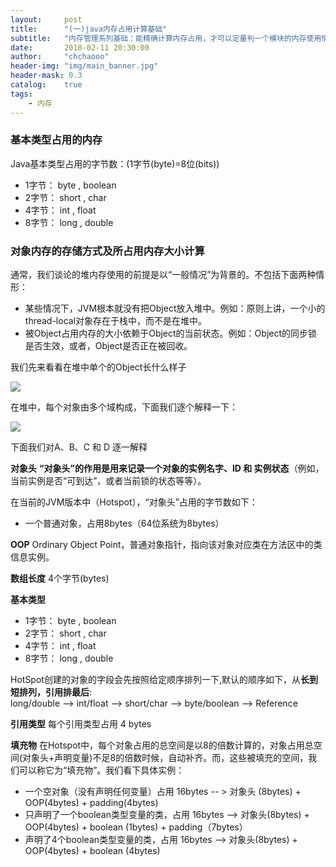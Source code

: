 ```yaml
---
layout:     post
title:      "(一)java内存占用计算基础"
subtitle:   "内存管理系列基础：能精确计算内存占用，才可以定量判一个模块的内存使用情况是否符合预期"
date:       2018-02-11 20:30:00
author:     "chchaooo"
header-img: "img/main_banner.jpg"
header-mask: 0.3
catalog:    true
tags:
    - 内存
---
```


### 基本类型占用的内存

Java基本类型占用的字节数：(1字节(byte)=8位(bits))

* 1字节： byte , boolean
* 2字节： short , char
* 4字节： int , float
* 8字节： long , double


### 对象内存的存储方式及所占用内存大小计算

通常，我们谈论的堆内存使用的前提是以“一般情况”为背景的。不包括下面两种情形：

* 某些情况下，JVM根本就没有把Object放入堆中。例如：原则上讲，一个小的thread-local对象存在于栈中，而不是在堆中。
* 被Object占用内存的大小依赖于Object的当前状态。例如：Object的同步锁是否生效，或者，Object是否正在被回收。

我们先来看看在堆中单个的Object长什么样子

![](https://cl.ly/2R411T2U2F1K/Image%202018-02-27%20at%202.30.27%20%E4%B8%8B%E5%8D%88.png)

在堆中，每个对象由多个域构成，下面我们逐个解释一下：

![](https://cl.ly/062M2U0m1G2u/Image%202018-02-27%20at%202.26.21%20%E4%B8%8B%E5%8D%88.png)

下面我们对A、B、C 和 D 逐一解释

**对象头**
**“对象头”的作用是用来记录一个对象的实例名字、ID 和 实例状态**（例如，当前实例是否“可到达”，或者当前锁的状态等等）。

在当前的JVM版本中（Hotspot），“对象头”占用的字节数如下：

* 一个普通对象，占用8bytes（64位系统为8bytes）

**OOP**
Ordinary Object Point，普通对象指针，指向该对象对应类在方法区中的类信息实例。

**数组长度**
4个字节(bytes)

**基本类型**
* 1字节： byte , boolean
* 2字节： short , char
* 4字节： int , float
* 8字节： long , double

HotSpot创建的对象的字段会先按照给定顺序排列一下,默认的顺序如下，从**长到短排列，引用排最后**:  
long/double --> int/float -->  short/char --> byte/boolean --> Reference

**引用类型**
每个引用类型占用 4 bytes

**填充物**
在Hotspot中，每个对象占用的总空间是以8的倍数计算的，对象占用总空间(对象头+声明变量)不足8的倍数时候，自动补齐。而，这些被填充的空间，我们可以称它为“填充物”。我们看下具体实例：

* 一个空对象（没有声明任何变量）占用 16bytes -- > 对象头 (8bytes) + OOP(4bytes) + padding(4bytes)
* 只声明了一个boolean类型变量的类，占用 16bytes --> 对象头(8bytes) + OOP(4bytes) + boolean (1bytes) + padding（7bytes）
* 声明了4个boolean类型变量的类，占用 16bytes --> 对象头(8bytes) + OOP(4bytes) + boolean (4bytes)






